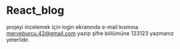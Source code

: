 # React_blog
projeyi incelemek için login ekranında e-mail kısmına merveburcu.42@gmail.com yazıp şifre bölümüne 123123 yazmanız yeterlidir.
